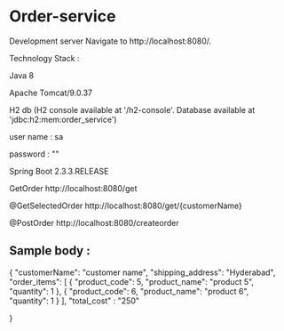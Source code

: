 # Order-service

Development server Navigate to http://localhost:8080/.

Technology Stack :

Java 8

Apache Tomcat/9.0.37

H2 db (H2 console available at '/h2-console'. Database available at 'jdbc:h2:mem:order_service')

user name : sa

password : ""

Spring Boot 2.3.3.RELEASE

GetOrder
http://localhost:8080/get

@GetSelectedOrder
http://localhost:8080/get/{customerName}

@PostOrder 
http://localhost:8080/createorder

Sample body :
------------
{
        "customerName": "customer name",
        "shipping_address": "Hyderabad",
        "order_items": [
							{
								"product_code": 5,
								"product_name": "product 5",
								"quantity": 1
							},
							{
								"product_code": 6,
								"product_name": "product 6",
								"quantity": 1
							}
						],
		"total_cost" : "250"
	
}


